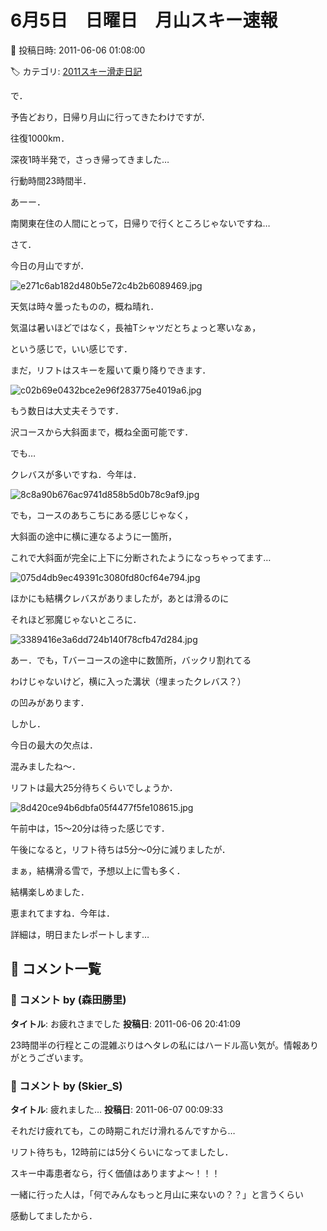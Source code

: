 # 6月5日　日曜日　月山スキー速報

📅 投稿日時: 2011-06-06 01:08:00

🏷️ カテゴリ: [2011スキー滑走日記](ca488c98cfb9169941c3e73770dcefb56.md)

で．


予告どおり，日帰り月山に行ってきたわけですが．





往復1000km．


深夜1時半発で，さっき帰ってきました…


行動時間23時間半．


あーー．


南関東在住の人間にとって，日帰りで行くところじゃないですね…





さて．


今日の月山ですが．




![e271c6ab182d480b5e72c4b2b6089469.jpg](images/e271c6ab182d480b5e72c4b2b6089469.jpg)







天気は時々曇ったものの，概ね晴れ．


気温は暑いほどではなく，長袖Tシャツだとちょっと寒いなぁ，


という感じで，いい感じです．





まだ，リフトはスキーを履いて乗り降りできます．




![c02b69e0432bce2e96f283775e4019a6.jpg](images/c02b69e0432bce2e96f283775e4019a6.jpg)




もう数日は大丈夫そうです．


沢コースから大斜面まで，概ね全面可能です．





でも…


クレバスが多いですね．今年は．




![8c8a90b676ac9741d858b5d0b78c9af9.jpg](images/8c8a90b676ac9741d858b5d0b78c9af9.jpg)







でも，コースのあちこちにある感じじゃなく，


大斜面の途中に横に連なるように一箇所，


これで大斜面が完全に上下に分断されたようになっちゃってます…




![075d4db9ec49391c3080fd80cf64e794.jpg](images/075d4db9ec49391c3080fd80cf64e794.jpg)







ほかにも結構クレバスがありましたが，あとは滑るのに


それほど邪魔じゃないところに．




![3389416e3a6dd724b140f78cfb47d284.jpg](images/3389416e3a6dd724b140f78cfb47d284.jpg)







あー．でも，Tバーコースの途中に数箇所，バックリ割れてる


わけじゃないけど，横に入った溝状（埋まったクレバス？）


の凹みがあります．





しかし．





今日の最大の欠点は．


混みましたね～．


リフトは最大25分待ちくらいでしょうか．




![8d420ce94b6dbfa05f4477f5fe108615.jpg](images/8d420ce94b6dbfa05f4477f5fe108615.jpg)




午前中は，15～20分は待った感じです．


午後になると，リフト待ちは5分～0分に減りましたが．





まぁ，結構滑る雪で，予想以上に雪も多く．


結構楽しめました．


恵まれてますね．今年は．





詳細は，明日またレポートします…

## 💬 コメント一覧

### 💬 コメント by (森田勝里)
**タイトル**: お疲れさまでした
**投稿日**: 2011-06-06 20:41:09

23時間半の行程とこの混雑ぶりはヘタレの私にはハードル高い気が。情報ありがとうございます。

### 💬 コメント by (Skier_S)
**タイトル**: 疲れました…
**投稿日**: 2011-06-07 00:09:33

それだけ疲れても，この時期これだけ滑れるんですから…

リフト待ちも，12時前には5分くらいになってましたし．



スキー中毒患者なら，行く価値はありますよ～！！！



一緒に行った人は，「何でみんなもっと月山に来ないの？？」と言うくらい

感動してましたから．

